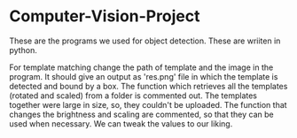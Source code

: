 # Computer-Vision-Project

These are the programs we used for object detection. These are wriiten in python.

For template matching change the path of template and the image in the program. It should give an output as 'res.png' file in which the template is detected and bound by a box.
The function which retrieves all the templates (rotated and scaled) from a folder is commented out. The templates together were large in size, so, they couldn't be uploaded. 
The function that changes the brightness and scaling are commented, so that they can be used when necessary. We can tweak the values to our liking. 
